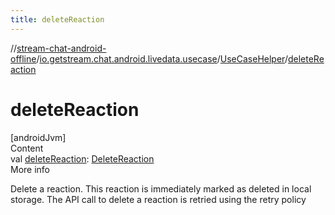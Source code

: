 ```yaml
---
title: deleteReaction
---
```

//[stream-chat-android-offline](../../../index.md)/[io.getstream.chat.android.livedata.usecase](../index.md)/[UseCaseHelper](index.md)/[deleteReaction](deleteReaction.md)



# deleteReaction  
[androidJvm]  
Content  
val [deleteReaction](deleteReaction.md): [DeleteReaction](../DeleteReaction/index.md)  
More info  


Delete a reaction. This reaction is immediately marked as deleted in local storage. The API call to delete a reaction is retried using the retry policy

  



